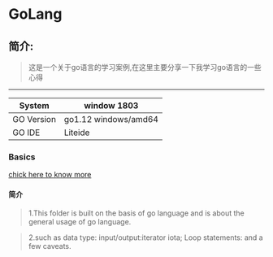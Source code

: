 # **GoLang**

## 简介:
  > 这是一个关于go语言的学习案例,在这里主要分享一下我学习go语言的一些心得

---

System | window 1803
--- | ---
GO Version |  go1.12 windows/amd64
GO IDE | Liteide



  
### Basics

[chick here to know more](https://github.com/hfg123/GoLang/tree/master/Basics)

#### 简介
   
>1.This folder is built on the basis of go language and is about the general usage of go language.

>2.such as data type: input/output:iterator iota; Loop statements: and a few caveats.

